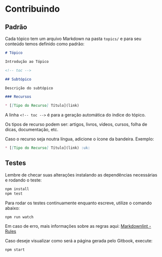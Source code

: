 # Contribuindo

## Padrão

Cada tópico tem um arquivo Markdown na pasta `topics/` e para seu conteúdo
temos definido como padrão:

```md
# Tópico

Introdução ao Tópico

<!-- toc -->

## Subtópico

Descrição do subtópico

### Recursos

* [[Tipo do Recurso] Título](link)

```

A linha `<!-- toc -->` é para a geração automática do índice do tópico.

Os tipos de recurso podem ser: artigos, livros, vídeos, cursos, folha de dicas,
documentação, etc.

Caso o recurso seja noutra língua, adicione o ícone da bandeira. Exemplo:

```md
* [[Tipo do Recurso] Título](link) :uk:
```

## Testes

Lembre de checar suas alterações instalando as dependências necessárias e
rodando o teste:

```sh
npm install
npm test
```

Para rodar os testes continuamente enquanto escreve, utilize o comando abaixo:

```sh
npm run watch
```

Em caso de erro, mais informações sobre as regras aqui:
[Markdownlint - Rules](https://github.com/mivok/markdownlint/blob/master/docs/RULES.md)

Caso deseje visualizar como será a página gerada pelo Gitbook, execute:

```sh
npm start
```
